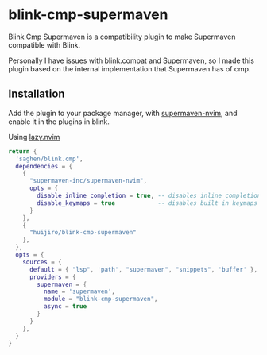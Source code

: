 # blink-cmp-supermaven

Blink Cmp Supermaven is a compatibility plugin to make Supermaven compatible with Blink.

Personally I have issues with blink.compat and Supermaven, so I made this plugin based on the internal implementation that Supermaven has of cmp.

## Installation

Add the plugin to your package manager, with [supermaven-nvim](https://github.com/supermaven-inc/supermaven-nvim), and enable it in the plugins in blink.

Using [lazy.nvim](https://github.com/folke/lazy.nvim)

```lua
return {
  'saghen/blink.cmp',
  dependencies = {
    {
      "supermaven-inc/supermaven-nvim",
      opts = {
        disable_inline_completion = true, -- disables inline completion for use with cmp
        disable_keymaps = true            -- disables built in keymaps for more manual control
      }
    },
    {
      "huijiro/blink-cmp-supermaven"
    },
  },
  opts = {
    sources = {
      default = { "lsp", 'path', "supermaven", "snippets", 'buffer' },
      providers = {
        supermaven = {
          name = 'supermaven',
          module = "blink-cmp-supermaven",
          async = true
        }
      }
    },
  }
}
```
